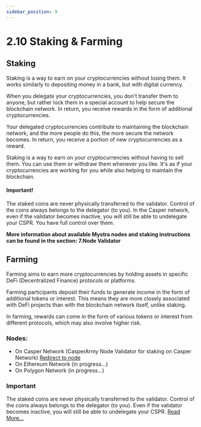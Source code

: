 ```yaml
---
sidebar_position: 9
---
```


# 2.10 Staking & Farming

## Staking

Staking is a way to earn on your cryptocurrencies without losing them. It works similarly to depositing money in a bank, but with digital currency.

When you delegate your cryptocurrencies, you don't transfer them to anyone, but rather lock them in a special account to help secure the blockchain network. In return, you receive rewards in the form of additional cryptocurrencies.

Your delegated cryptocurrencies contribute to maintaining the blockchain network, and the more people do this, the more secure the network becomes. In return, you receive a portion of new cryptocurrencies as a reward.

Staking is a way to earn on your cryptocurrencies without having to sell them. You can use them or withdraw them whenever you like. It's as if your cryptocurrencies are working for you while also helping to maintain the blockchain. 

#### Important!
The staked coins are never physically transferred to the validator. Control of the coins always belongs to the delegator (to you). In the Casper network, even if the validator becomes inactive, you will still be able to undelegate your CSPR. You have full control over them. 

**More information about available Mystra nodes and staking instructions can be found in the section: 7.Node Validator**

## Farming

Farming aims to earn more cryptocurrencies by holding assets in specific DeFi (Decentralized Finance) protocols or platforms. 

Farming participants deposit their funds to generate income in the form of additional tokens or interest. This means they are more closely associated with DeFi projects than with the blockchain network itself, unlike staking.

In farming, rewards can come in the form of various tokens or interest from different protocols, which may also involve higher risk.


### Nodes:
- On Casper Network (CasperArmy Node Validator for staking on Casper Network) <a href="https://cspr.live/validator/020377bc3ad54b5505971e001044ea822a3f6f307f8dc93fa45a05b7463c0a053bed">Redirect to node</a>
- On Ethereum Network (in progress...)
- On Polygon Network (in progress...)

### Important
The staked coins are never physically transferred to the validator. Control of the coins always belongs to the delegator (to you). Even if the validator becomes inactive, you will still be able to undelegate your CSPR. <a href="https://docs.mystra.io/docs/validator/7.1-Validator-features">Read More...</a>
